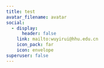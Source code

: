 ```yaml
---
title: test
avatar_filename: avatar
social:
  - display:
      header: false
    link: mailto:wuyirui@hhu.edu.cn
    icon_pack: far
    icon: envelope
superuser: false
---
```

